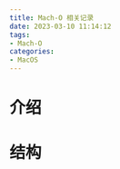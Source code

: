 ```yaml
---
title: Mach-O 相关记录
date: 2023-03-10 11:14:12
tags:
- Mach-O
categories:
- MacOS
---
```


# 介绍


# 结构
